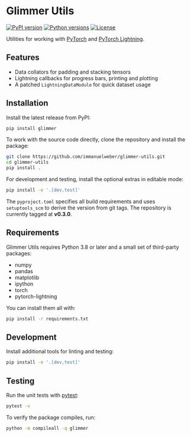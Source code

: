 # Glimmer Utils

[![PyPI version](https://img.shields.io/pypi/v/glimmer.svg)](https://pypi.org/project/glimmer/)
[![Python versions](https://img.shields.io/badge/python-%3E%3D3.8-blue)](https://pypi.org/project/glimmer/)
[![License](https://img.shields.io/github/license/immanuelweber/glimmer-utils.svg)](LICENSE)

Utilities for working with [PyTorch](https://pytorch.org/) and [PyTorch Lightning](https://www.pytorchlightning.ai/).

## Features

- Data collators for padding and stacking tensors
- Lightning callbacks for progress bars, printing and plotting
- A patched `LightningDataModule` for quick dataset usage

## Installation

Install the latest release from PyPI:

```bash
pip install glimmer
```

To work with the source code directly, clone the repository and install the
package:

```bash
git clone https://github.com/immanuelweber/glimmer-utils.git
cd glimmer-utils
pip install .
```

For development and testing, install the optional extras in editable mode:

```bash
pip install -e '.[dev,test]'
```

The `pyproject.toml` specifies all build requirements and uses
`setuptools_scm` to derive the version from git tags. The repository is
currently tagged at **v0.3.0**.



## Requirements

Glimmer Utils requires Python 3.8 or later and a small set of third-party packages:

- numpy
- pandas
- matplotlib
- ipython
- torch
- pytorch-lightning

You can install them all with:

```bash
pip install -r requirements.txt
```

## Development

Install additional tools for linting and testing:

```bash
pip install -e '.[dev,test]'
```

## Testing

Run the unit tests with [pytest](https://docs.pytest.org/):

```bash
pytest -v
```

To verify the package compiles, run:

```bash
python -m compileall -q glimmer
```

